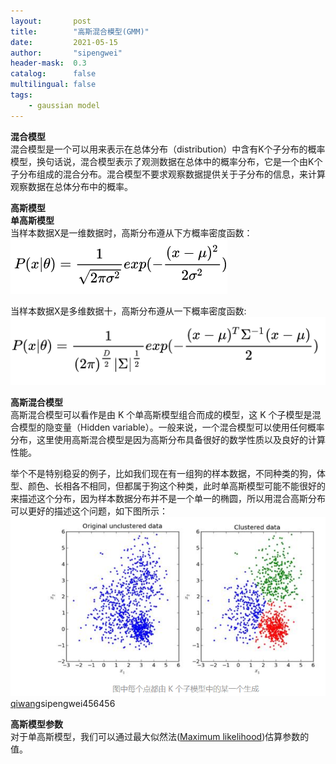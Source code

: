 ```yaml
---
layout:       post
title:        "高斯混合模型(GMM)"
date:         2021-05-15
author:       "sipengwei"
header-mask:  0.3
catalog:      false
multilingual: false
tags:
    - gaussian model
---
```

**混合模型**  
混合模型是一个可以用来表示在总体分布（distribution）中含有K个子分布的概率模型，换句话说，混合模型表示了观测数据在总体中的概率分布，它是一个由K个子分布组成的混合分布。混合模型不要求观察数据提供关于子分布的信息，来计算观察数据在总体分布中的概率。

**高斯模型**  
**单高斯模型**  
当样本数据X是一维数据时，高斯分布遵从下方概率密度函数：
<img src="/img/in-post/gaussian_model/gaussian_1.png"/>  

当样本数据X是多维数据十，高斯分布遵从一下概率密度函数:
![qiwang](/img/in-post/gaussian_model/gaussian_2.png)  

**高斯混合模型**  
高斯混合模型可以看作是由 K 个单高斯模型组合而成的模型，这 K 个子模型是混合模型的隐变量（Hidden variable）。一般来说，一个混合模型可以使用任何概率分布，这里使用高斯混合模型是因为高斯分布具备很好的数学性质以及良好的计算性能。

举个不是特别稳妥的例子，比如我们现在有一组狗的样本数据，不同种类的狗，体型、颜色、长相各不相同，但都属于狗这个种类，此时单高斯模型可能不能很好的来描述这个分布，因为样本数据分布并不是一个单一的椭圆，所以用混合高斯分布可以更好的描述这个问题，如下图所示：
![qiwang](/img/in-post/gaussian_model/Hidder_var.png)
[qiwang](/img/in-post/gaussian_model/hidder_2.png)sipengwei456456

**高斯模型参数**  
对于单高斯模型，我们可以通过最大似然法([Maximum likelihood](https://www.cnblogs.com/wjy-lulu/p/7010258.html))估算参数的值。  




